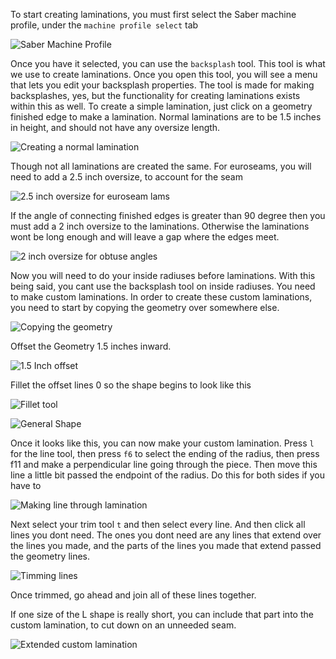 To start creating laminations, you must first select the Saber machine profile, under the `machine profile select` tab

![Saber Machine Profile](http://tanner.havana.software/5SVkai)

Once you have it selected, you can use the `backsplash` tool. This tool is what we use to create laminations. Once you open this tool, you will see a menu that lets you edit your backsplash properties. The tool is made for making backsplashes, yes, but the functionality for creating laminations exists within this as well. 
To create a simple lamination, just click on a geometry finished edge to make a lamination. Normal laminations are to be 1.5 inches in height, and should not have any oversize length.

![Creating a normal lamination](http://tanner.havana.software/KZZGLk)

Though not all laminations are created the same. For euroseams, you will need to add a 2.5 inch oversize, to account for the seam

![2.5 inch oversize for euroseam lams](http://tanner.havana.software/Ny0uoG)

If the angle of connecting finished edges is greater than 90 degree then you must add a 2 inch oversize to the laminations. Otherwise the laminations wont be long enough and will leave a gap where the edges meet.

![2 inch oversize for obtuse angles](http://tanner.havana.software/6E4BB9)


Now you will need to do your inside radiuses before laminations. With this being said, you cant use the backsplash tool on inside radiuses. You need to make custom laminations. In order to create these custom laminations, you need to start by copying the geometry over somewhere else.

![Copying the geometry](http://tanner.havana.software/J7ZLMl)

Offset the Geometry 1.5 inches inward.

![1.5 Inch offset](http://tanner.havana.software/WDFrdg)

Fillet the offset lines 0 so the shape begins to look like this

![Fillet tool](http://tanner.havana.software/n33Yek)

![General Shape](http://tanner.havana.software/bJDpej)

Once it looks like this, you can now make your custom lamination. Press `l` for the line tool, then press `f6` to select the ending of the radius, then press f11 and make a perpendicular line going through the piece. Then move this line a little bit passed the endpoint of the radius. Do this for both sides if you have to 

![Making line through lamination](http://tanner.havana.software/o97DPV.gif)

Next select your trim tool `t` and then select every line. And then click all lines you dont need. The ones you dont need are any lines that extend over the lines you made, and the parts of the lines you made that extend passed the geometry lines. 

![Timming lines](http://tanner.havana.software/wrt8zc.gif)

Once trimmed, go ahead and join all of these lines together.

If one size of the L shape is really short, you can include that part into the custom lamination, to cut down on an unneeded seam.

![Extended custom lamination](http://tanner.havana.software/AmzVNO)



